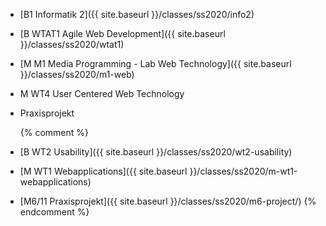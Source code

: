 * [B1 Informatik 2]({{ site.baseurl }}/classes/ss2020/info2)
* [B WTAT1 Agile Web Development]({{ site.baseurl }}/classes/ss2020/wtat1)
* [M M1 Media Programming - Lab Web Technology]({{ site.baseurl }}/classes/ss2020/m1-web)
* M WT4 User Centered Web Technology
* Praxisprojekt

  {% comment %}
* [B WT2 Usability]({{ site.baseurl }}/classes/ss2020/wt2-usability)

* [M WT1 Webapplications]({{ site.baseurl }}/classes/ss2020/m-wt1-webapplications)
* [M6/11 Praxisprojekt]({{ site.baseurl }}/classes/ss2020/m6-project/)
  {% endcomment %}
